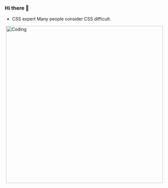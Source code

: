 ### Hi there 👋

- CSS expert
Many people consider CSS difficult.
<img align="right" alt="Coding" width="500" src="https://github.com/user-images.githubusercontent.com/174753363-aa63871c-97a0-456f-a24c-0c8c1b834602.gif">
<!--
**VividSun-V/VividSun-V** is a ✨ _special_ ✨ repository because its `README.md` (this file) appears on your GitHub profile.

Here are some ideas to get you started:

- 🔭 I’m currently working on ...
- 🌱 I’m currently learning ...
- 👯 I’m looking to collaborate on ...
- 🤔 I’m looking for help with ...
- 💬 Ask me about ...
- 📫 How to reach me: ...
- 😄 Pronouns: ...
- ⚡ Fun fact: ...
-->
